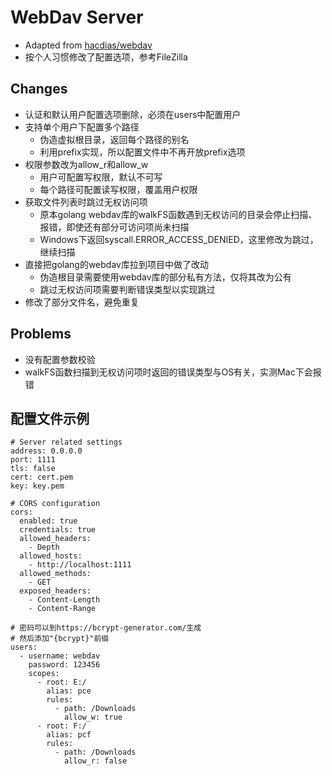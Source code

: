 # WebDav Server
* Adapted from [hacdias/webdav](https://github.com/hacdias/webdav)
* 按个人习惯修改了配置选项，参考FileZilla

## Changes
* 认证和默认用户配置选项删除，必须在users中配置用户
* 支持单个用户下配置多个路径
    * 伪造虚拟根目录，返回每个路径的别名
    * 利用prefix实现，所以配置文件中不再开放prefix选项
* 权限参数改为allow_r和allow_w
    * 用户可配置写权限，默认不可写
    * 每个路径可配置读写权限，覆盖用户权限
* 获取文件列表时跳过无权访问项
    * 原本golang webdav库的walkFS函数遇到无权访问的目录会停止扫描、报错，即使还有部分可访问项尚未扫描
    * Windows下返回syscall.ERROR_ACCESS_DENIED，这里修改为跳过，继续扫描
* 直接把golang的webdav库拉到项目中做了改动
    * 伪造根目录需要使用webdav库的部分私有方法，仅将其改为公有
    * 跳过无权访问项需要判断错误类型以实现跳过
* 修改了部分文件名，避免重复

## Problems
* 没有配置参数校验
* walkFS函数扫描到无权访问项时返回的错误类型与OS有关，实测Mac下会报错

## 配置文件示例
```
# Server related settings
address: 0.0.0.0
port: 1111
tls: false
cert: cert.pem
key: key.pem

# CORS configuration
cors:
  enabled: true
  credentials: true
  allowed_headers:
    - Depth
  allowed_hosts:
    - http://localhost:1111
  allowed_methods:
    - GET
  exposed_headers:
    - Content-Length
    - Content-Range

# 密码可以到https://bcrypt-generator.com/生成
# 然后添加"{bcrypt}"前缀
users:
  - username: webdav
    password: 123456
    scopes:
      - root: E:/
        alias: pce
        rules:
          - path: /Downloads
            allow_w: true
      - root: F:/
        alias: pcf
        rules:
          - path: /Downloads
            allow_r: false

```